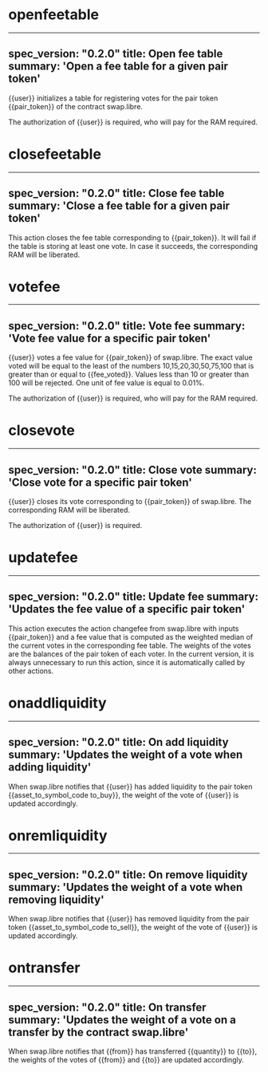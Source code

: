 <h1 class="contract">openfeetable</h1>

---
spec_version: "0.2.0"
title: Open fee table
summary: 'Open a fee table for a given pair token'
---

{{user}} initializes a table for registering votes for the pair token 
{{pair_token}} of the contract swap.libre.

The authorization of {{user}} is required, who will pay for the RAM required.


<h1 class="contract">closefeetable</h1>

---
spec_version: "0.2.0"
title: Close fee table
summary: 'Close a fee table for a given pair token'
---

This action closes the fee table corresponding to {{pair_token}}. It will fail if the table is storing at least one vote. 
In case it succeeds, the corresponding RAM will be liberated.


<h1 class="contract">votefee</h1>

---
spec_version: "0.2.0"
title: Vote fee
summary: 'Vote fee value for a specific pair token'
---

{{user}} votes a fee value for {{pair_token}} of swap.libre. The exact value voted will be equal to the least of the numbers 10,15,20,30,50,75,100 that is greater than or equal to {{fee_voted}}. Values less than 10 or greater than 100 will be rejected. One unit of fee value is equal to 0.01%.

The authorization of {{user}} is required, who will pay for the RAM required.

<h1 class="contract">closevote</h1>

---
spec_version: "0.2.0"
title: Close vote
summary: 'Close vote for a specific pair token'
---

{{user}} closes its vote corresponding to {{pair_token}} of swap.libre.
The corresponding RAM will be liberated.

The authorization of {{user}} is required.


<h1 class="contract">updatefee</h1>

---
spec_version: "0.2.0"
title: Update fee
summary: 'Updates the fee value of a specific pair token'
---

This action executes the action changefee from swap.libre with inputs {{pair_token}} and a fee value that is computed as the weighted median of the current votes in the corresponding fee table.  The weights of the votes are the balances of the pair token of each voter. In the current version, it is always unnecessary to run this action, since it is automatically called by other actions.

<h1 class="contract">onaddliquidity</h1>

---
spec_version: "0.2.0"
title: On add liquidity
summary: 'Updates the weight of a vote when adding liquidity'
---

When swap.libre notifies that {{user}} has added liquidity to the pair token {{asset_to_symbol_code to_buy}}, the weight of the vote of {{user}} is updated accordingly.

<h1 class="contract">onremliquidity</h1>

---
spec_version: "0.2.0"
title: On remove liquidity
summary: 'Updates the weight of a vote when removing liquidity'
---

When swap.libre notifies that {{user}} has removed liquidity from the pair token {{asset_to_symbol_code to_sell}}, the weight of the vote of {{user}} is updated accordingly.


<h1 class="contract">ontransfer</h1>

---
spec_version: "0.2.0"
title: On transfer
summary: 'Updates the weight of a vote on a transfer by the contract swap.libre'
---

When swap.libre notifies that {{from}} has transferred {{quantity}} to {{to}}, the weights of the votes of {{from}} and {{to}} are updated accordingly.